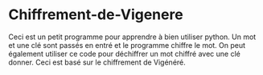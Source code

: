 # Chiffrement-de-Vigenere

Ceci est un petit programme pour apprendre à bien utiliser python. Un mot et une clé sont passés en entré et le programme chiffre le mot. On peut également utiliser ce code pour déchiffrer un mot chiffré avec une clé donner. Ceci est basé sur le chiffrement de Vigénéré.

